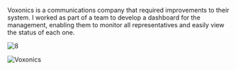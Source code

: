 
Voxonics is a communications company that required improvements to their system. 
I worked as part of a team to develop a dashboard for the management, 
enabling them to monitor all representatives and easily view the status of each one.

![8](https://github.com/user-attachments/assets/40a00f16-83d5-4a5a-958d-15af20221513)

![Voxonics](https://github.com/user-attachments/assets/93bc7174-f0b8-4fce-8883-dd1a7ed19f77)
